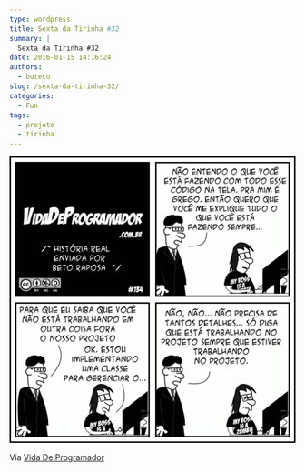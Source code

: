 ```yaml
---
type: wordpress
title: Sexta da Tirinha #32
summary: |
  Sexta da Tirinha #32
date: 2016-01-15 14:16:24
authors:
  - buteco
slug: /sexta-da-tirinha-32/
categories:
  - Fun
tags:
  - projeto
  - tirinha
---
```


<a href="/images/wp-content/uploads/2016/01/tirinha-nerd-vida-de-programador.png" rel="attachment wp-att-4520"><img class="aligncenter" src="/images/wp-content/uploads/2016/01/tirinha-nerd-vida-de-programador.png" alt="tirinha-nerd-vida-de-programador" /></a>

Via <a href="http://vidadeprogramador.com.br/" target="_blank">Vida De Programador</a>